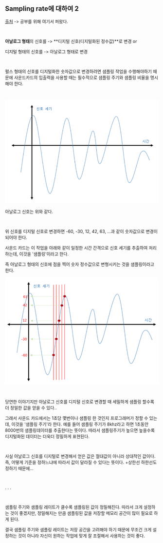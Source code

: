 ## Sampling rate에 대하여 2 

[출처](https://m.blog.naver.com/tipsware/220868928930) -> 공부를 위해 여기서 퍼왔다.

​    

**아날로그 형태**의 신호를  ->  **디지털 신호(디지털화된 정수값)**로 변경 or

디지털 형태의 신호를  ->  아날로그 형태로 변경

​    

펄스 형태의 신호를 디지털화한 숫자값으로 변경하려면 샘플링 작업을 수행해야하기 때문에  사운드카드의 입출력을 사용할 때는 필수적으로 샘플링 주기와 샘플링 비율을 명시해야 한다.

​    

<img src="../source/샘플링.PNG">

아날로그 신호는 위와 같다.

​    

위 신호를 디지털 신호로 변경하면 -60, -30, 12, 42, 63, ...과 같이 숫자값으로 변경이 되어야 한다.

사운드 카드는 이 작업을 아래와 같이 일정한 시간 간격으로 신호 세기를 추출하여 처리하는데, 이것을 '샘플링'이라고 한다.

즉 아날로그 형태의 신호에 점을 찍어 숫자 정수값으로 변형시키는 것을 샘플링이라고 한다.

<img src='../source/샘플링 주기.PNG'>

​    

당연한 이야기지만 아날로그 신호를 디지털 신호로 변경할 때 세밀하게 샘플링 할수록 더 정밀한 값을 얻을 수 있다..

그래서 사운드 카드에서는 1초당 몇번이나 샘플링 한 것인지 프로그래머가 정할 수 있는데, 이것을 '샘플링 주기'라 한다. 예를 들어 샘플링 주기가 8khz라고 하면 1초동안 8000번의 샘플링데이터를 추출한다는 뜻이다. 따라서 샘플링주기가 높으면 높을수록 디지털화된 데이터는 더욱더 정밀하게 표현된다.

​    

사실 아날로그 신호를 디지털로 변경해서 얻은 값은 절대값이 아니라 상대적인 값이다. 즉, 어떻게 기준을 정하느냐에 따라서 값이 달라질 수 있다는 뜻이다. +상한선 하한선도 정하기 때문에...

​    

. . .

​    

샘플링 주기와 샘플링 레이트가 클수록 샘플링된 값이 정밀해진다. 따라서 크게 설정하는 것이 좋겠지만, 정밀해지는 만큼 샘플링된 값을 저장할 메모리 공간이 많이 필요로 하게 된다.

결국 샘플링 주기와 샘플링 레이트는 저장 공간을 고려해야 하기 때문에 무조건 크게 설정하는 것이 아니라 자신이 원하는 작업에 맞게 잘 조절해서 사용하는 것이 좋다.



